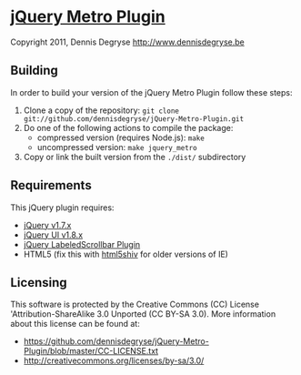 [jQuery Metro Plugin](https://github.com/dennisdegryse/jQuery-Metro-Plugin/wiki)
================================================================================
Copyright 2011, Dennis Degryse
http://www.dennisdegryse.be

Building
----------------

In order to build your version of the jQuery Metro Plugin follow these steps:

1. Clone a copy of the repository: `git clone git://github.com/dennisdegryse/jQuery-Metro-Plugin.git`
2. Do one of the following actions to compile the package:
   * compressed version (requires Node.js): `make`
   * uncompressed version: `make jquery_metro`
3. Copy or link the built version from the `./dist/` subdirectory

Requirements
----------------

This jQuery plugin requires:

* [jQuery v1.7.x](https://github.com/jquery/jquery)
* [jQuery UI v1.8.x](https://github.com/jquery/jquery-ui)
* [jQuery LabeledScrollbar Plugin](https://github.com/dennisdegryse/jQuery-LabeledScrollbar-Plugin)
* HTML5 (fix this with [html5shiv](http://code.google.com/p/html5shiv/) for older versions of IE)


Licensing
----------------

This software is protected by the Creative Commons (CC) License 'Attribution-ShareAlike 3.0 Unported (CC BY-SA 3.0). More information about this license can be found at:

* https://github.com/dennisdegryse/jQuery-Metro-Plugin/blob/master/CC-LICENSE.txt
* http://creativecommons.org/licenses/by-sa/3.0/
